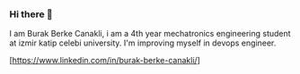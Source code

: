 ### Hi there 👋

I am Burak Berke Canakli, i am a 4th year mechatronics engineering student at izmir katip celebi university.
I'm improving myself in devops engineer.

[https://www.linkedin.com/in/burak-berke-canakli/]

